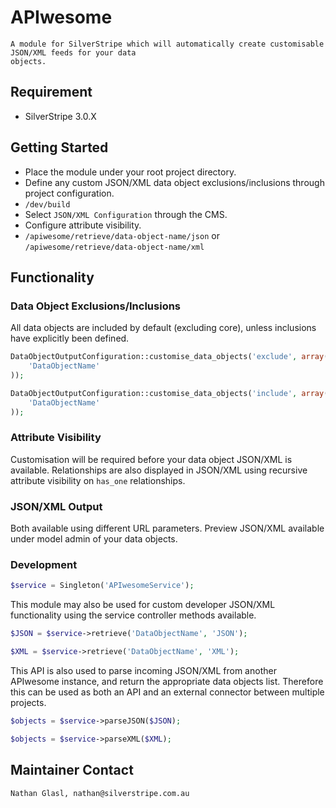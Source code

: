 # APIwesome

	A module for SilverStripe which will automatically create customisable JSON/XML feeds for your data
	objects.

## Requirement

* SilverStripe 3.0.X

## Getting Started

* Place the module under your root project directory.
* Define any custom JSON/XML data object exclusions/inclusions through project configuration.
* `/dev/build`
* Select `JSON/XML Configuration` through the CMS.
* Configure attribute visibility.
* `/apiwesome/retrieve/data-object-name/json` or `/apiwesome/retrieve/data-object-name/xml`

## Functionality

### Data Object Exclusions/Inclusions

All data objects are included by default (excluding core), unless inclusions have explicitly been defined.

```php
DataObjectOutputConfiguration::customise_data_objects('exclude', array(
	'DataObjectName'
));
```

```php
DataObjectOutputConfiguration::customise_data_objects('include', array(
	'DataObjectName'
));
```

### Attribute Visibility

Customisation will be required before your data object JSON/XML is available.
Relationships are also displayed in JSON/XML using recursive attribute visibility on `has_one` relationships.

### JSON/XML Output

Both available using different URL parameters.
Preview JSON/XML available under model admin of your data objects.

### Development

```php
$service = Singleton('APIwesomeService');
```

This module may also be used for custom developer JSON/XML functionality using the service controller methods available.

```php
$JSON = $service->retrieve('DataObjectName', 'JSON');
```

```php
$XML = $service->retrieve('DataObjectName', 'XML');
```

This API is also used to parse incoming JSON/XML from another APIwesome instance, and return the appropriate data objects list. Therefore this can be used as both an API and an external connector between multiple projects.

```php
$objects = $service->parseJSON($JSON);
```

```php
$objects = $service->parseXML($XML);
```

## Maintainer Contact

	Nathan Glasl, nathan@silverstripe.com.au
